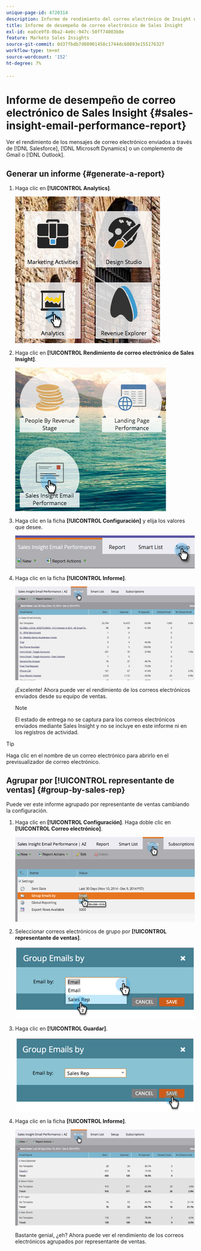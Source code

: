 ```yaml
---
unique-page-id: 4720314
description: Informe de rendimiento del correo electrónico de Insight de ventas - Documentos de Marketo - Documentación del producto
title: Informe de desempeño de correo electrónico de Sales Insight
exl-id: eadce9f8-0ba2-4e0c-947c-50ff74003b8e
feature: Marketo Sales Insights
source-git-commit: 0d37fbdb7d08901458c1744dc68893e155176327
workflow-type: tm+mt
source-wordcount: '152'
ht-degree: 7%

---
```


# Informe de desempeño de correo electrónico de Sales Insight {#sales-insight-email-performance-report}

Ver el rendimiento de los mensajes de correo electrónico enviados a través de [!DNL Salesforce], [!DNL Microsoft Dynamics] o un complemento de Gmail o [!DNL Outlook].

## Generar un informe {#generate-a-report}

1. Haga clic en **[!UICONTROL Analytics]**.

   ![](assets/mainnav-analyticshand-small.png)

1. Haga clic en **[!UICONTROL Rendimiento de correo electrónico de Sales Insight]**.

   ![](assets/analytics-salesemailreporthand.png)

1. Haga clic en la ficha **[!UICONTROL Configuración]** y elija los valores que desee.

   ![](assets/three.png)

1. Haga clic en la ficha **[!UICONTROL Informe]**.

   ![](assets/image2014-12-9-12-3a5-3a35.png)

   ¡Excelente! Ahora puede ver el rendimiento de los correos electrónicos enviados desde su equipo de ventas.

   >[!NOTE]
   >
   >El estado de entrega no se captura para los correos electrónicos enviados mediante Sales Insight y no se incluye en este informe ni en los registros de actividad.

>[!TIP]
>
>Haga clic en el nombre de un correo electrónico para abrirlo en el previsualizador de correo electrónico.

## Agrupar por [!UICONTROL representante de ventas] {#group-by-sales-rep}

Puede ver este informe agrupado por representante de ventas cambiando la configuración.

1. Haga clic en **[!UICONTROL Configuración]**. Haga doble clic en **[!UICONTROL Correo electrónico]**.

   ![](assets/image2014-12-9-12-3a12-3a19.png)

1. Seleccionar correos electrónicos de grupo por **[!UICONTROL representante de ventas]**.

   ![](assets/image2014-12-9-12-3a16-3a42.png)

1. Haga clic en **[!UICONTROL Guardar]**.

   ![](assets/image2014-12-9-12-3a17-3a39.png)

1. Haga clic en la ficha **[!UICONTROL Informe]**.

   ![](assets/image2014-12-9-12-3a19-3a7.png)

   Bastante genial, ¿eh? Ahora puede ver el rendimiento de los correos electrónicos agrupados por representante de ventas.
